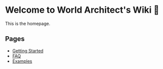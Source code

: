 # Welcome to World Architect's Wiki 👋
This is the homepage.

## Pages
- [Getting Started](getting-started.md)
- [FAQ](faq.md)
- [Examples](examples.md)